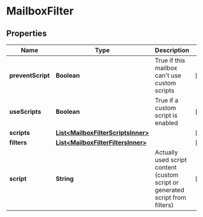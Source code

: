 

# MailboxFilter


## Properties

| Name | Type | Description | Notes |
|------------ | ------------- | ------------- | -------------|
|**preventScript** | **Boolean** | True if this mailbox can&#39;t use custom scripts   |  [optional] |
|**useScripts** | **Boolean** | True if a custom script is enabled   |  [optional] |
|**scripts** | [**List&lt;MailboxFilterScriptsInner&gt;**](MailboxFilterScriptsInner.md) |  |  [optional] |
|**filters** | [**List&lt;MailboxFilterFiltersInner&gt;**](MailboxFilterFiltersInner.md) |  |  [optional] |
|**script** | **String** | Actually used script content (custom script or generated script from filters)   |  [optional] |



